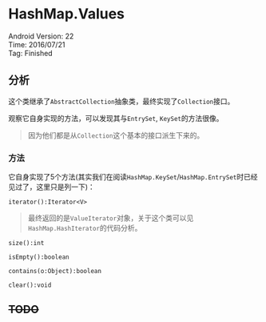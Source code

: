 # HashMap.Values

Android Version: 22  
Time: 2016/07/21  
Tag: Finished  

## 分析
这个类继承了`AbstractCollection`抽象类，最终实现了`Collection`接口。

观察它自身实现的方法，可以发现其与`EntrySet`, `KeySet`的方法很像。

> 因为他们都是从`Collection`这个基本的接口派生下来的。

### 方法
它自身实现了5个方法(其实我们在阅读`HashMap.KeySet`/`HashMap.EntrySet`时已经见过了，这里只是列一下)：

`iterator():Iterator<V>`

> 最终返回的是`ValueIterator`对象，关于这个类可以见`HashMap.HashIterator`的代码分析。

`size():int`

`isEmpty():boolean`

`contains(o:Object):boolean`

`clear():void`

## ~~TODO~~
